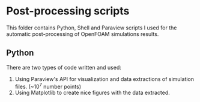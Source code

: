 # Post-processing scripts
This folder contains Python, Shell and Paraview scripts I used for the automatic post-processing of OpenFOAM simulations results.

## Python
There are two types of code written and used:
1. Using Paraview's API for visualization and data extractions of simulation files. (~10<sup>7</sup> number points)
2. Using Matplotlib to create nice figures with the data extracted.
